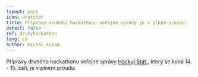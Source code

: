 ```yaml
---
layout: post
icon: whatshot
title: Přípravy druhého hackathonu veřejné správy je v plném proudu!
detail: false
ref: druhyhackathon
lang: cs
author: michal_kuban
---
```


Přípravy druhého hackathonu veřejné správy [Hackuj Stát.](https://www.hackujstat.cz/), který se koná 14. - 15. září, je v plném proudu. 
